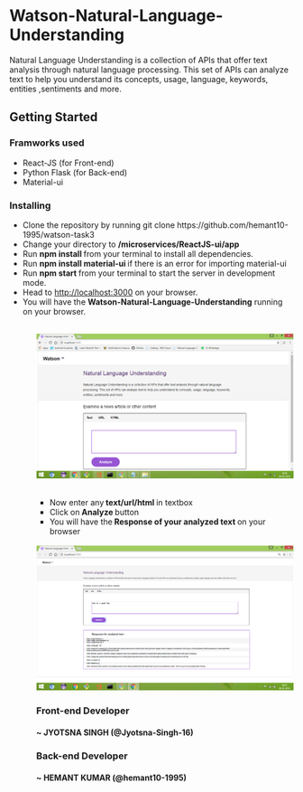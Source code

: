 # Watson-Natural-Language-Understanding
Natural Language Understanding is a collection of APIs that offer text analysis through natural language processing. 
This set of APIs can analyze text to help you understand its concepts, usage, language, keywords, entities ,sentiments and more.

## Getting Started

### Framworks used
<ul>
  <li>React-JS (for Front-end) </li>
  <li>Python Flask (for Back-end) </li>
  <li>Material-ui</li>
  </ul>
  
 ### Installing
  <ul>
  <li>Clone the repository by running git clone https://github.com/hemant10-1995/watson-task3  </li>
  <li>Change your directory to <b> /microservices/ReactJS-ui/app </b> </li>
  <li>Run <b> npm install </b> from your terminal to install all dependencies.</li>
  <li>Run <b>npm install material-ui </b> if there is an error for importing material-ui  </li>
  <li>Run <b>npm start </b> from your terminal to start the server in development mode.
  <li>Head to <a href=http://localhost:3000/>http://localhost:3000</a> on your browser.</li>
  <li>You will have the <b>Watson-Natural-Language-Understanding</b> running on your browser.</li>
  <ul/>
  <br/>
  <img src="https://github.com/hemant10-1995/watson-task3/blob/master/microservices/mainpage.png" / >
  <br/>
  <br/>
  
<ul>
  <li>Now enter any<b> text/url/html </b>in textbox</li>
  <li>Click on<b> Analyze </b> button</li>
  <li>You will have the<b> Response of your analyzed text </b>on your browser </li>
</ul>
<br/>
 <img src="https://github.com/hemant10-1995/watson-task3/blob/master/microservices/Response%20.png" / >
 <br/>
  
  ### Front-end Developer
  <h4>~ JYOTSNA SINGH (@Jyotsna-Singh-16) </h4>
  
  ### Back-end Developer
  <h4>~ HEMANT KUMAR (@hemant10-1995) </h4>


  
  
